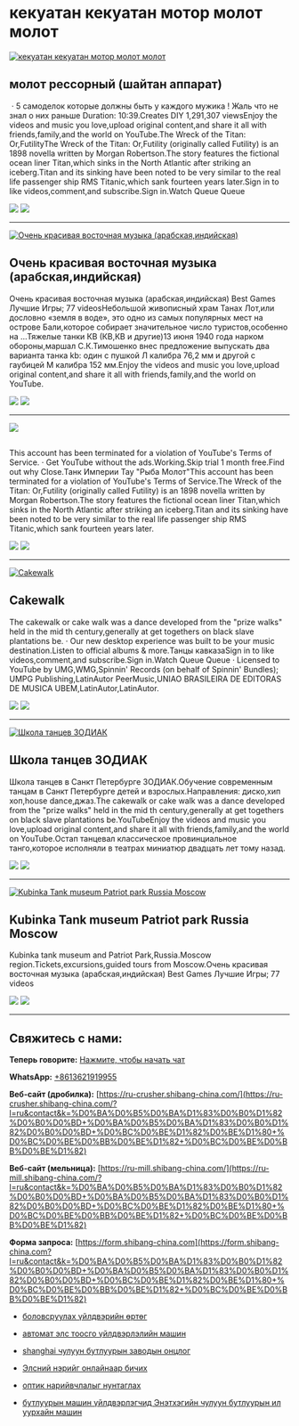 # кекуатан кекуатан мотор молот молот

<a href="https://swt.shibang-china.com/?l=ru&img&k=%D0%BA%D0%B5%D0%BA%D1%83%D0%B0%D1%82%D0%B0%D0%BD+%D0%BA%D0%B5%D0%BA%D1%83%D0%B0%D1%82%D0%B0%D0%BD+%D0%BC%D0%BE%D1%82%D0%BE%D1%80+%D0%BC%D0%BE%D0%BB%D0%BE%D1%82+%D0%BC%D0%BE%D0%BB%D0%BE%D1%82" target="_blank">![кекуатан кекуатан мотор молот молот](http://static.shibang-china.com/all-800x300/1104.jpg)</a>

## молот рессорный (шайтан аппарат)
&nbsp;&#0183;&#32;5 самоделок которые должны быть у каждого мужика ! Жаль что не знал о них раньше Duration: 10:39.Creates DIY 1,291,307 viewsEnjoy the videos and music you love,upload original content,and share it all with friends,family,and the world on YouTube.The Wreck of the Titan: Or,FutilityThe Wreck of the Titan: Or,Futility (originally called Futility) is an 1898 novella written by Morgan Robertson.The story features the fictional ocean liner Titan,which sinks in the North Atlantic after striking an iceberg.Titan and its sinking have been noted to be very similar to the real life passenger ship RMS Titanic,which sank fourteen years later.Sign in to like videos,comment,and subscribe.Sign in.Watch Queue Queue


<a href="https://whatsapp.shibangsoft.com/WhatsApp.php" target="_blank" title="WhatsApp">![](http://static.shibang-china.com/icon/whatsapp.png)</a> <a href="https://swt.shibang-china.com/?l=ru&icon&k=%D0%BA%D0%B5%D0%BA%D1%83%D0%B0%D1%82%D0%B0%D0%BD+%D0%BA%D0%B5%D0%BA%D1%83%D0%B0%D1%82%D0%B0%D0%BD+%D0%BC%D0%BE%D1%82%D0%BE%D1%80+%D0%BC%D0%BE%D0%BB%D0%BE%D1%82+%D0%BC%D0%BE%D0%BB%D0%BE%D1%82" target="_blank">![](http://static.shibang-china.com/icon/chat-ru.png)</a>

---

<a href="https://swt.shibang-china.com/?l=ru&img&k=%D0%BA%D0%B5%D0%BA%D1%83%D0%B0%D1%82%D0%B0%D0%BD+%D0%BA%D0%B5%D0%BA%D1%83%D0%B0%D1%82%D0%B0%D0%BD+%D0%BC%D0%BE%D1%82%D0%BE%D1%80+%D0%BC%D0%BE%D0%BB%D0%BE%D1%82+%D0%BC%D0%BE%D0%BB%D0%BE%D1%82" target="_blank">![Очень красивая восточная музыка (арабская,индийская)](http://static.shibang-china.com/all-800x300/745.jpg)</a>

## Очень красивая восточная музыка (арабская,индийская)
Очень красивая восточная музыка (арабская,индийская) Best Games Лучшие Игры; 77 videosНебольшой живописный храм Танах Лот,или дословно &#171;земля в воде&#187;, это одно из самых популярных мест на острове Бали,которое собирает значительное число туристов,особенно на …Тяжелые танки КВ (КВ,КВ и другие)13 июня 1940 года нарком обороны,мар&#173;шал С.К.Тимошенко внес предложение выпускать два варианта танка kb: один с пушкой Л ка&#173;либра 76,2 мм и другой с гаубицей М калибра 152 мм.Enjoy the videos and music you love,upload original content,and share it all with friends,family,and the world on YouTube.


<a href="https://whatsapp.shibangsoft.com/WhatsApp.php" target="_blank" title="WhatsApp">![](http://static.shibang-china.com/icon/whatsapp.png)</a> <a href="https://swt.shibang-china.com/?l=ru&icon&k=%D0%BA%D0%B5%D0%BA%D1%83%D0%B0%D1%82%D0%B0%D0%BD+%D0%BA%D0%B5%D0%BA%D1%83%D0%B0%D1%82%D0%B0%D0%BD+%D0%BC%D0%BE%D1%82%D0%BE%D1%80+%D0%BC%D0%BE%D0%BB%D0%BE%D1%82+%D0%BC%D0%BE%D0%BB%D0%BE%D1%82" target="_blank">![](http://static.shibang-china.com/icon/chat-ru.png)</a>

---

<a href="https://swt.shibang-china.com/?l=ru&img&k=%D0%BA%D0%B5%D0%BA%D1%83%D0%B0%D1%82%D0%B0%D0%BD+%D0%BA%D0%B5%D0%BA%D1%83%D0%B0%D1%82%D0%B0%D0%BD+%D0%BC%D0%BE%D1%82%D0%BE%D1%80+%D0%BC%D0%BE%D0%BB%D0%BE%D1%82+%D0%BC%D0%BE%D0%BB%D0%BE%D1%82" target="_blank">![](http://static.shibang-china.com/all-800x300/1246.jpg)</a>

## 
This account has been terminated for a violation of YouTube's Terms of Service.&nbsp;&#0183;&#32;Get YouTube without the ads.Working.Skip trial 1 month free.Find out why Close.Танк Империи Тау &quot;Рыба Молот&quot;This account has been terminated for a violation of YouTube's Terms of Service.The Wreck of the Titan: Or,Futility (originally called Futility) is an 1898 novella written by Morgan Robertson.The story features the fictional ocean liner Titan,which sinks in the North Atlantic after striking an iceberg.Titan and its sinking have been noted to be very similar to the real life passenger ship RMS Titanic,which sank fourteen years later.


<a href="https://whatsapp.shibangsoft.com/WhatsApp.php" target="_blank" title="WhatsApp">![](http://static.shibang-china.com/icon/whatsapp.png)</a> <a href="https://swt.shibang-china.com/?l=ru&icon&k=%D0%BA%D0%B5%D0%BA%D1%83%D0%B0%D1%82%D0%B0%D0%BD+%D0%BA%D0%B5%D0%BA%D1%83%D0%B0%D1%82%D0%B0%D0%BD+%D0%BC%D0%BE%D1%82%D0%BE%D1%80+%D0%BC%D0%BE%D0%BB%D0%BE%D1%82+%D0%BC%D0%BE%D0%BB%D0%BE%D1%82" target="_blank">![](http://static.shibang-china.com/icon/chat-ru.png)</a>

---

<a href="https://swt.shibang-china.com/?l=ru&img&k=%D0%BA%D0%B5%D0%BA%D1%83%D0%B0%D1%82%D0%B0%D0%BD+%D0%BA%D0%B5%D0%BA%D1%83%D0%B0%D1%82%D0%B0%D0%BD+%D0%BC%D0%BE%D1%82%D0%BE%D1%80+%D0%BC%D0%BE%D0%BB%D0%BE%D1%82+%D0%BC%D0%BE%D0%BB%D0%BE%D1%82" target="_blank">![Cakewalk](http://static.shibang-china.com/all-800x300/785.jpg)</a>

## Cakewalk
The cakewalk or cake walk was a dance developed from the &quot;prize walks&quot; held in the mid th century,generally at get togethers on black slave plantations be.&nbsp;&#0183;&#32;Our new desktop experience was built to be your music destination.Listen to official albums &amp; more.Танцы кавказаSign in to like videos,comment,and subscribe.Sign in.Watch Queue Queue&nbsp;&#0183;&#32;Licensed to YouTube by UMG,WMG,Spinnin' Records (on behalf of Spinnin' Bundles); UMPG Publishing,LatinAutor PeerMusic,UNIAO BRASILEIRA DE EDITORAS DE MUSICA UBEM,LatinAutor,LatinAutor.


<a href="https://whatsapp.shibangsoft.com/WhatsApp.php" target="_blank" title="WhatsApp">![](http://static.shibang-china.com/icon/whatsapp.png)</a> <a href="https://swt.shibang-china.com/?l=ru&icon&k=%D0%BA%D0%B5%D0%BA%D1%83%D0%B0%D1%82%D0%B0%D0%BD+%D0%BA%D0%B5%D0%BA%D1%83%D0%B0%D1%82%D0%B0%D0%BD+%D0%BC%D0%BE%D1%82%D0%BE%D1%80+%D0%BC%D0%BE%D0%BB%D0%BE%D1%82+%D0%BC%D0%BE%D0%BB%D0%BE%D1%82" target="_blank">![](http://static.shibang-china.com/icon/chat-ru.png)</a>

---

<a href="https://swt.shibang-china.com/?l=ru&img&k=%D0%BA%D0%B5%D0%BA%D1%83%D0%B0%D1%82%D0%B0%D0%BD+%D0%BA%D0%B5%D0%BA%D1%83%D0%B0%D1%82%D0%B0%D0%BD+%D0%BC%D0%BE%D1%82%D0%BE%D1%80+%D0%BC%D0%BE%D0%BB%D0%BE%D1%82+%D0%BC%D0%BE%D0%BB%D0%BE%D1%82" target="_blank">![Школа танцев ЗОДИАК](http://static.shibang-china.com/all-800x300/339.jpg)</a>

## Школа танцев ЗОДИАК
Школа танцев в Санкт Петербурге ЗОДИАК.Обучение современным танцам в Санкт Петербурге детей и взрослых.Направления: диско,хип хоп,house dance,джаз.The cakewalk or cake walk was a dance developed from the &quot;prize walks&quot; held in the mid th century,generally at get togethers on black slave plantations be.YouTubeEnjoy the videos and music you love,upload original content,and share it all with friends,family,and the world on YouTube.Остап танцевал классическое провинциальное танго,которое исполняли в театрах миниатюр двадцать лет тому назад.


<a href="https://whatsapp.shibangsoft.com/WhatsApp.php" target="_blank" title="WhatsApp">![](http://static.shibang-china.com/icon/whatsapp.png)</a> <a href="https://swt.shibang-china.com/?l=ru&icon&k=%D0%BA%D0%B5%D0%BA%D1%83%D0%B0%D1%82%D0%B0%D0%BD+%D0%BA%D0%B5%D0%BA%D1%83%D0%B0%D1%82%D0%B0%D0%BD+%D0%BC%D0%BE%D1%82%D0%BE%D1%80+%D0%BC%D0%BE%D0%BB%D0%BE%D1%82+%D0%BC%D0%BE%D0%BB%D0%BE%D1%82" target="_blank">![](http://static.shibang-china.com/icon/chat-ru.png)</a>

---

<a href="https://swt.shibang-china.com/?l=ru&img&k=%D0%BA%D0%B5%D0%BA%D1%83%D0%B0%D1%82%D0%B0%D0%BD+%D0%BA%D0%B5%D0%BA%D1%83%D0%B0%D1%82%D0%B0%D0%BD+%D0%BC%D0%BE%D1%82%D0%BE%D1%80+%D0%BC%D0%BE%D0%BB%D0%BE%D1%82+%D0%BC%D0%BE%D0%BB%D0%BE%D1%82" target="_blank">![Kubinka Tank museum Patriot park Russia Moscow](http://static.shibang-china.com/all-800x300/1320.jpg)</a>

## Kubinka Tank museum Patriot park Russia Moscow
Kubinka tank museum and Patriot Park,Russia.Moscow region.Tickets,excursions,guided tours from Moscow.Очень красивая восточная музыка (арабская,индийская) Best Games Лучшие Игры; 77 videos

<a href="https://whatsapp.shibangsoft.com/WhatsApp.php" target="_blank" title="WhatsApp">![](http://static.shibang-china.com/icon/whatsapp.png)</a> <a href="https://swt.shibang-china.com/?l=ru&icon&k=%D0%BA%D0%B5%D0%BA%D1%83%D0%B0%D1%82%D0%B0%D0%BD+%D0%BA%D0%B5%D0%BA%D1%83%D0%B0%D1%82%D0%B0%D0%BD+%D0%BC%D0%BE%D1%82%D0%BE%D1%80+%D0%BC%D0%BE%D0%BB%D0%BE%D1%82+%D0%BC%D0%BE%D0%BB%D0%BE%D1%82" target="_blank">![](http://static.shibang-china.com/icon/chat-ru.png)</a>

---
## Свяжитесь с нами:

**Теперь говорите:** [Нажмите, чтобы начать чат](https://swt.shibang-china.com?l=ru&contact&k=%D0%BA%D0%B5%D0%BA%D1%83%D0%B0%D1%82%D0%B0%D0%BD+%D0%BA%D0%B5%D0%BA%D1%83%D0%B0%D1%82%D0%B0%D0%BD+%D0%BC%D0%BE%D1%82%D0%BE%D1%80+%D0%BC%D0%BE%D0%BB%D0%BE%D1%82+%D0%BC%D0%BE%D0%BB%D0%BE%D1%82)

**WhatsApp:**  [+8613621919955](https://whatsapp.shibangsoft.com/WhatsApp.php)

**Веб-сайт (дробилка):** [https://ru-crusher.shibang-china.com/](https://ru-crusher.shibang-china.com/?l=ru&contact&k=%D0%BA%D0%B5%D0%BA%D1%83%D0%B0%D1%82%D0%B0%D0%BD+%D0%BA%D0%B5%D0%BA%D1%83%D0%B0%D1%82%D0%B0%D0%BD+%D0%BC%D0%BE%D1%82%D0%BE%D1%80+%D0%BC%D0%BE%D0%BB%D0%BE%D1%82+%D0%BC%D0%BE%D0%BB%D0%BE%D1%82)

**Веб-сайт (мельница):** [https://ru-mill.shibang-china.com/](https://ru-mill.shibang-china.com/?l=ru&contact&k=%D0%BA%D0%B5%D0%BA%D1%83%D0%B0%D1%82%D0%B0%D0%BD+%D0%BA%D0%B5%D0%BA%D1%83%D0%B0%D1%82%D0%B0%D0%BD+%D0%BC%D0%BE%D1%82%D0%BE%D1%80+%D0%BC%D0%BE%D0%BB%D0%BE%D1%82+%D0%BC%D0%BE%D0%BB%D0%BE%D1%82)

**Форма запроса:** [https://form.shibang-china.com](https://form.shibang-china.com?l=ru&contact&k=%D0%BA%D0%B5%D0%BA%D1%83%D0%B0%D1%82%D0%B0%D0%BD+%D0%BA%D0%B5%D0%BA%D1%83%D0%B0%D1%82%D0%B0%D0%BD+%D0%BC%D0%BE%D1%82%D0%BE%D1%80+%D0%BC%D0%BE%D0%BB%D0%BE%D1%82+%D0%BC%D0%BE%D0%BB%D0%BE%D1%82)

* [боловсруулах үйлдвэрийн өртөг](../127/%D0%B1%D0%BE%D0%BB%D0%BE%D0%B2%D1%81%D1%80%D1%83%D1%83%D0%BB%D0%B0%D1%85%20%D2%AF%D0%B9%D0%BB%D0%B4%D0%B2%D1%8D%D1%80%D0%B8%D0%B9%D0%BD%20%D3%A9%D1%80%D1%82%D3%A9%D0%B3.md)

* [автомат элс тоосго үйлдвэрлэлийн машин](../130/%D0%B0%D0%B2%D1%82%D0%BE%D0%BC%D0%B0%D1%82%20%D1%8D%D0%BB%D1%81%20%D1%82%D0%BE%D0%BE%D1%81%D0%B3%D0%BE%20%D2%AF%D0%B9%D0%BB%D0%B4%D0%B2%D1%8D%D1%80%D0%BB%D1%8D%D0%BB%D0%B8%D0%B9%D0%BD%20%D0%BC%D0%B0%D1%88%D0%B8%D0%BD.md)

* [shanghai чулуун бутлуурын заводын онцлог](../128/shanghai%20%D1%87%D1%83%D0%BB%D1%83%D1%83%D0%BD%20%D0%B1%D1%83%D1%82%D0%BB%D1%83%D1%83%D1%80%D1%8B%D0%BD%20%D0%B7%D0%B0%D0%B2%D0%BE%D0%B4%D1%8B%D0%BD%20%D0%BE%D0%BD%D1%86%D0%BB%D0%BE%D0%B3.md)

* [Элсний нэрийг онлайнаар бичих](../129/%D0%AD%D0%BB%D1%81%D0%BD%D0%B8%D0%B9%20%D0%BD%D1%8D%D1%80%D0%B8%D0%B9%D0%B3%20%D0%BE%D0%BD%D0%BB%D0%B0%D0%B9%D0%BD%D0%B0%D0%B0%D1%80%20%D0%B1%D0%B8%D1%87%D0%B8%D1%85.md)

* [оптик нарийвчлалыг нунтаглах](../130/%D0%BE%D0%BF%D1%82%D0%B8%D0%BA%20%D0%BD%D0%B0%D1%80%D0%B8%D0%B9%D0%B2%D1%87%D0%BB%D0%B0%D0%BB%D1%8B%D0%B3%20%D0%BD%D1%83%D0%BD%D1%82%D0%B0%D0%B3%D0%BB%D0%B0%D1%85.md)

* [бутлуурын машин үйлдвэрлэгчид Энэтхэгийн чулуун бутлуурын ил уурхайн машин](../130/%D0%B1%D1%83%D1%82%D0%BB%D1%83%D1%83%D1%80%D1%8B%D0%BD%20%D0%BC%D0%B0%D1%88%D0%B8%D0%BD%20%D2%AF%D0%B9%D0%BB%D0%B4%D0%B2%D1%8D%D1%80%D0%BB%D1%8D%D0%B3%D1%87%D0%B8%D0%B4%20%D0%AD%D0%BD%D1%8D%D1%82%D1%85%D1%8D%D0%B3%D0%B8%D0%B9%D0%BD%20%D1%87%D1%83%D0%BB%D1%83%D1%83%D0%BD%20%D0%B1%D1%83%D1%82%D0%BB%D1%83%D1%83%D1%80%D1%8B%D0%BD%20%D0%B8%D0%BB%20%D1%83%D1%83%D1%80%D1%85%D0%B0%D0%B9%D0%BD%20%D0%BC%D0%B0%D1%88%D0%B8%D0%BD.md)